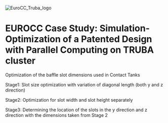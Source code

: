 ![EuroCC_Truba_logo](https://user-images.githubusercontent.com/30440239/133420677-abfdb56f-3965-44de-8f91-a70edaf35c80.png)

# EUROCC Case Study: Simulation-Optimization of a Patented Design with Parallel Computing on TRUBA cluster


Optimization of the baffle slot dimensions used in Contact Tanks

Stage1: Slot size optimization with variation of diagonal length (both y and z direction)

Stage2: Optimization for slot width and slot height separately

Stage3: Determining the location of the slots in the y direction and z direction with the dimensions taken from Stage 2
